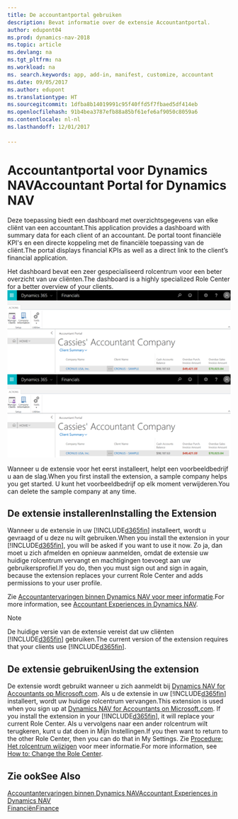 ```yaml
---
title: De accountantportal gebruiken
description: Bevat informatie over de extensie Accountantportal.
author: edupont04
ms.prod: dynamics-nav-2018
ms.topic: article
ms.devlang: na
ms.tgt_pltfrm: na
ms.workload: na
ms. search.keywords: app, add-in, manifest, customize, accountant
ms.date: 09/05/2017
ms.author: edupont
ms.translationtype: HT
ms.sourcegitcommit: 1dfba8b14019991c95f40ffd5f7fbaed5df414eb
ms.openlocfilehash: 91b4bea3787efb88a85bf61efe6af9050c8059a6
ms.contentlocale: nl-nl
ms.lasthandoff: 12/01/2017

---
```

# <a name="accountant-portal-for-dynamics-nav"></a><span data-ttu-id="4ae80-103">Accountantportal voor Dynamics NAV</span><span class="sxs-lookup"><span data-stu-id="4ae80-103">Accountant Portal for Dynamics NAV</span></span>
<span data-ttu-id="4ae80-104">Deze toepassing biedt een dashboard met overzichtsgegevens van elke cliënt van een accountant.</span><span class="sxs-lookup"><span data-stu-id="4ae80-104">This application provides a dashboard with summary data for each client of an accountant.</span></span> <span data-ttu-id="4ae80-105">De portal toont financiële KPI's en een directe koppeling met de financiële toepassing van de cliënt.</span><span class="sxs-lookup"><span data-stu-id="4ae80-105">The portal displays financial KPIs as well as a direct link to the client’s financial application.</span></span>  

<span data-ttu-id="4ae80-106">Het dashboard bevat een zeer gespecialiseerd rolcentrum voor een beter overzicht van uw cliënten.</span><span class="sxs-lookup"><span data-stu-id="4ae80-106">The dashboard is a highly specialized Role Center for a better overview of your clients.</span></span>  
<span data-ttu-id="4ae80-107">[![Accountantportal](./media/ui-extensions-accportal/accountant-portal.png)](https://go.microsoft.com/fwlink/?linkid=851257)</span><span class="sxs-lookup"><span data-stu-id="4ae80-107">[![Accountant Portal](./media/ui-extensions-accportal/accountant-portal.png)](https://go.microsoft.com/fwlink/?linkid=851257)</span></span>

<span data-ttu-id="4ae80-108">Wanneer u de extensie voor het eerst installeert, helpt een voorbeeldbedrijf u aan de slag.</span><span class="sxs-lookup"><span data-stu-id="4ae80-108">When you first install the extension, a sample company helps you get started.</span></span> <span data-ttu-id="4ae80-109">U kunt het voorbeeldbedrijf op elk moment verwijderen.</span><span class="sxs-lookup"><span data-stu-id="4ae80-109">You can delete the sample company at any time.</span></span>  

## <a name="installing-the-extension"></a><span data-ttu-id="4ae80-110">De extensie installeren</span><span class="sxs-lookup"><span data-stu-id="4ae80-110">Installing the Extension</span></span>
<span data-ttu-id="4ae80-111">Wanneer u de extensie in uw [!INCLUDE[d365fin](includes/d365fin_md.md)] installeert, wordt u gevraagd of u deze nu wilt gebruiken.</span><span class="sxs-lookup"><span data-stu-id="4ae80-111">When you install the extension in your [!INCLUDE[d365fin](includes/d365fin_md.md)], you will be asked if you want to use it now.</span></span> <span data-ttu-id="4ae80-112">Zo ja, dan moet u zich afmelden en opnieuw aanmelden, omdat de extensie uw huidige rolcentrum vervangt en machtigingen toevoegt aan uw gebruikersprofiel.</span><span class="sxs-lookup"><span data-stu-id="4ae80-112">If you do, then you must sign out and sign in again, because the extension replaces your current Role Center and adds permissions to your user profile.</span></span>  

<span data-ttu-id="4ae80-113">Zie [Accountantervaringen binnen Dynamics NAV voor meer informatie](finance-accounting.md).</span><span class="sxs-lookup"><span data-stu-id="4ae80-113">For more information, see [Accountant Experiences in Dynamics NAV](finance-accounting.md).</span></span>  

> [!NOTE]  
>  <span data-ttu-id="4ae80-114">De huidige versie van de extensie vereist dat uw cliënten [!INCLUDE[d365fin](includes/d365fin_md.md)] gebruiken.</span><span class="sxs-lookup"><span data-stu-id="4ae80-114">The current version of the extension requires that your clients use [!INCLUDE[d365fin](includes/d365fin_md.md)].</span></span>  

## <a name="using-the-extension"></a><span data-ttu-id="4ae80-115">De extensie gebruiken</span><span class="sxs-lookup"><span data-stu-id="4ae80-115">Using the extension</span></span>
<span data-ttu-id="4ae80-116">De extensie wordt gebruikt wanneer u zich aanmeldt bij [Dynamics NAV for Accountants op Microsoft.com](https://www.microsoft.com/en-us/dynamics365/financial-insights-for-accountants). Als u de extensie in uw [!INCLUDE[d365fin](includes/d365fin_md.md)] installeert, wordt uw huidige rolcentrum vervangen.</span><span class="sxs-lookup"><span data-stu-id="4ae80-116">This extension is used when you sign up at [Dynamics NAV for Accountants on Microsoft.com](https://www.microsoft.com/en-us/dynamics365/financial-insights-for-accountants). If you install the extension in your [!INCLUDE[d365fin](includes/d365fin_md.md)], it will replace your current Role Center.</span></span> <span data-ttu-id="4ae80-117">Als u vervolgens naar een ander rolcentrum wilt terugkeren, kunt u dat doen in Mijn Instellingen.</span><span class="sxs-lookup"><span data-stu-id="4ae80-117">If you then want to return to the other Role Center, then you can do that in My Settings.</span></span> <span data-ttu-id="4ae80-118">Zie [Procedure: Het rolcentrum wijzigen](change-role.md) voor meer informatie.</span><span class="sxs-lookup"><span data-stu-id="4ae80-118">For more information, see [How to: Change the Role Center](change-role.md).</span></span>  

## <a name="see-also"></a><span data-ttu-id="4ae80-119">Zie ook</span><span class="sxs-lookup"><span data-stu-id="4ae80-119">See Also</span></span>
[<span data-ttu-id="4ae80-120">Accountantervaringen binnen Dynamics NAV</span><span class="sxs-lookup"><span data-stu-id="4ae80-120">Accountant Experiences in Dynamics NAV</span></span>](finance-accounting.md)  
[<span data-ttu-id="4ae80-121">Financiën</span><span class="sxs-lookup"><span data-stu-id="4ae80-121">Finance</span></span>](finance.md)  

